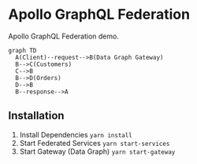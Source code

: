 # Apollo GraphQL Federation

Apollo GraphQL Federation demo.

```mermaid
graph TD
  A(Client)--request-->B(Data Graph Gateway)
  B-->C(Customers)
  C-->B
  B-->D(Orders)
  D-->B
  B--response-->A
```

## Installation

1. Install Dependencies `yarn install`
2. Start Federated Services `yarn start-services`
3. Start Gateway (Data Graph) `yarn start-gateway`
